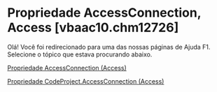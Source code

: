 
# Propriedade AccessConnection, Access [vbaac10.chm12726]

Olá! Você foi redirecionado para uma das nossas páginas de Ajuda F1. Selecione o tópico que estava procurando abaixo.

[Propriedade AccessConnection (Access)](http://msdn.microsoft.com/library/c2bf2846-c5ab-34a2-4b24-33c9cc9820c4%28Office.15%29.aspx)

[Propriedade CodeProject.AccessConnection (Access)](http://msdn.microsoft.com/library/04b389d0-b87f-9eb9-f067-6b5e0d68e3f8%28Office.15%29.aspx)

